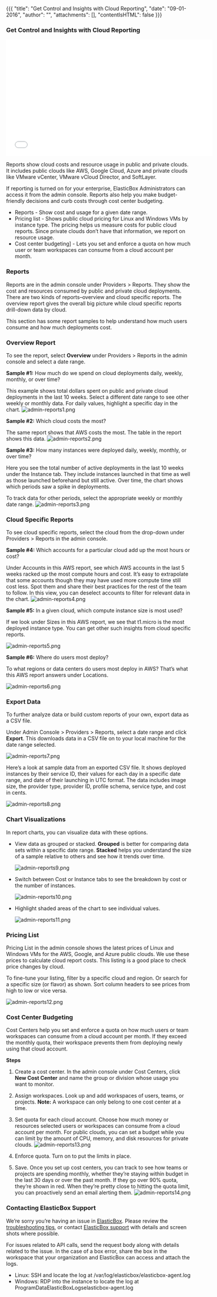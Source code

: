 {{{
"title": "Get Control and Insights with Cloud Reporting",
"date": "09-01-2016",
"author": "",
"attachments": [],
"contentIsHTML": false
}}}

### Get Control and Insights with Cloud Reporting
<iframe src="//player.vimeo.com/video/111544299" width="561" height="316" frameborder="0" webkitallowfullscreen="" mozallowfullscreen="" allowfullscreen=""></iframe>

Reports show cloud costs and resource usage in public and private clouds. It includes public clouds like AWS, Google Cloud, Azure and private clouds like VMware vCenter, VMware vCloud Director, and SoftLayer.

If reporting is turned on for your enterprise, ElasticBox Administrators can access it from the admin console. Reports also help you make budget-friendly decisions and curb costs through cost center budgeting.

* Reports - Show cost and usage for a given date range.
* Pricing list - Shows public cloud pricing for Linux and Windows VMs by instance type. The pricing helps us measure costs for public cloud reports. Since private clouds don’t have that information, we report on resource usage.
* Cost center budgeting] - Lets you set and enforce a quota on how much user or team workspaces can consume from a cloud account per month.

### Reports
Reports are in the admin console under Providers > Reports. They show the cost and resources consumed by public and private cloud deployments. There are two kinds of reports–overview and cloud specific reports. The overview report gives the overall big picture while cloud specific reports drill-down data by cloud.

This section has some report samples to help understand how much users consume and how much deployments cost.

### Overview Report
To see the report, select **Overview** under Providers > Reports in the admin console and select a date range.

**Sample #1:** How much do we spend on cloud deployments daily, weekly, monthly, or over time?

This example shows total dollars spent on public and private cloud deployments in the last 10 weeks. Select a different date range to see other weekly or monthly data. For daily values, highlight a specific day in the chart.
![admin-reports1.png](../images/ElasticBox/admin-reports1.png)

**Sample #2:** Which cloud costs the most?

The same report shows that AWS costs the most. The table in the report shows this data.
![admin-reports2.png](../images/ElasticBox/admin-reports2.png)

**Sample #3:** How many instances were deployed daily, weekly, monthly, or over time?

Here you see the total number of active deployments in the last 10 weeks under the Instance tab. They include instances launched in that time as well as those launched beforehand but still active. Over time, the chart shows which periods saw a spike in deployments.

To track data for other periods, select the appropriate weekly or monthly date range.
![admin-reports3.png](../images/ElasticBox/admin-reports3.png)

### Cloud Specific Reports
To see cloud specific reports, select the cloud from the drop-down under Providers > Reports in the admin console.

**Sample #4:** Which accounts for a particular cloud add up the most hours or cost?

Under Accounts in this AWS report, see which AWS accounts in the last 5 weeks racked up the most compute hours and cost. It’s easy to extrapolate that some accounts though they may have used more compute time still cost less. Spot them and share their best practices for the rest of the team to follow.
In this view, you can deselect accounts to filter for relevant data in the chart.
![admin-reports4.png](../images/ElasticBox/admin-reports4.png)

**Sample #5:** In a given cloud, which compute instance size is most used?

If we look under Sizes in this AWS report, we see that t1.micro is the most deployed instance type. You can get other such insights from cloud specific reports.

![admin-reports5.png](../images/ElasticBox/admin-reports5.png)

**Sample #6:** Where do users most deploy?

To what regions or data centers do users most deploy in AWS? That’s what this AWS report answers under Locations.

![admin-reports6.png](../images/ElasticBox/admin-reports6.png)

### Export Data
To further analyze data or build custom reports of your own, export data as a CSV file.

Under Admin Console > Providers > Reports, select a date range and click **Export**. This downloads data in a CSV file on to your local machine for the date range selected.

![admin-reports7.png](../images/ElasticBox/admin-reports7.png)

Here’s a look at sample data from an exported CSV file. It shows deployed instances by their service ID, their values for each day in a specific date range, and date of their launching in UTC format. The data includes image size, the provider type, provider ID, profile schema, service type, and cost in cents.

![admin-reports8.png](../images/ElasticBox/admin-reports8.png)

### Chart Visualizations
In report charts, you can visualize data with these options.

* View data as grouped or stacked. **Grouped** is better for comparing data sets within a specific date range. **Stacked** helps you understand the size of a sample relative to others and see how it trends over time.

   ![admin-reports9.png](../images/ElasticBox/admin-reports9.png)

* Switch between Cost or Instance tabs to see the breakdown by cost or the number of instances.

   ![admin-reports10.png](../images/ElasticBox/admin-reports10.png)

* Highlight shaded areas of the chart to see individual values.

   ![admin-reports11.png](../images/ElasticBox/admin-reports11.png)

### Pricing List
Pricing List in the admin console shows the latest prices of Linux and Windows VMs for the AWS, Google, and Azure public clouds. We use these prices to calculate cloud report costs. This listing is a good place to check price changes by cloud.

To fine-tune your listing, filter by a specific cloud and region. Or search for a specific size (or flavor) as shown. Sort column headers to see prices from high to low or vice versa.

![admin-reports12.png](../images/ElasticBox/admin-reports12.png)

### Cost Center Budgeting
Cost Centers help you set and enforce a quota on how much users or team workspaces can consume from a cloud account per month. If they exceed the monthly quota, their workspace prevents them from deploying newly using that cloud account.

**Steps**

1. Create a cost center. In the admin console under Cost Centers, click **New Cost Center** and name the group or division whose usage you want to monitor.
2. Assign workspaces. Look up and add workspaces of users, teams, or projects. **Note:** A workspace can only belong to one cost center at a time.
3. Set quota for each cloud account. Choose how much money or resources selected users or workspaces can consume from a cloud account per month. For public clouds, you can set a budget while you can limit by the amount of CPU, memory, and disk resources for private clouds.
   ![admin-reports13.png](../images/ElasticBox/admin-reports13.png)

4. Enforce quota. Turn on to put the limits in place.
5. Save.
   Once you set up cost centers, you can track to see how teams or projects are spending monthly, whether they’re staying within budget in the last 30 days or over the past month. If they go over 90% quota, they’re shown in red. When they’re pretty close to hitting the quota limit, you can proactively send an email alerting them.
   ![admin-reports14.png](../images/ElasticBox/admin-reports14.png)

### Contacting ElasticBox Support
We’re sorry you’re having an issue in [ElasticBox](https://www.ctl.io/elasticbox/). Please review the [troubleshooting tips](./troubleshooting-tips.md), or contact [ElasticBox support](mailto:support@elasticbox.com) with details and screen shots where possible.

For issues related to API calls, send the request body along with details related to the issue. In the case of a box error, share the box in the workspace that your organization and ElasticBox can access and attach the logs.
* Linux: SSH and locate the log at /var/log/elasticbox/elasticbox-agent.log
* Windows: RDP into the instance to locate the log at ProgramDataElasticBoxLogselasticbox-agent.log
